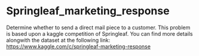 # Springleaf_marketing_response
Determine whether to send a direct mail piece to a customer.
This problem is based upon a kaggle competition of Springleaf. You can find more details alongwith the dataset at the following link:
https://www.kaggle.com/c/springleaf-marketing-response
